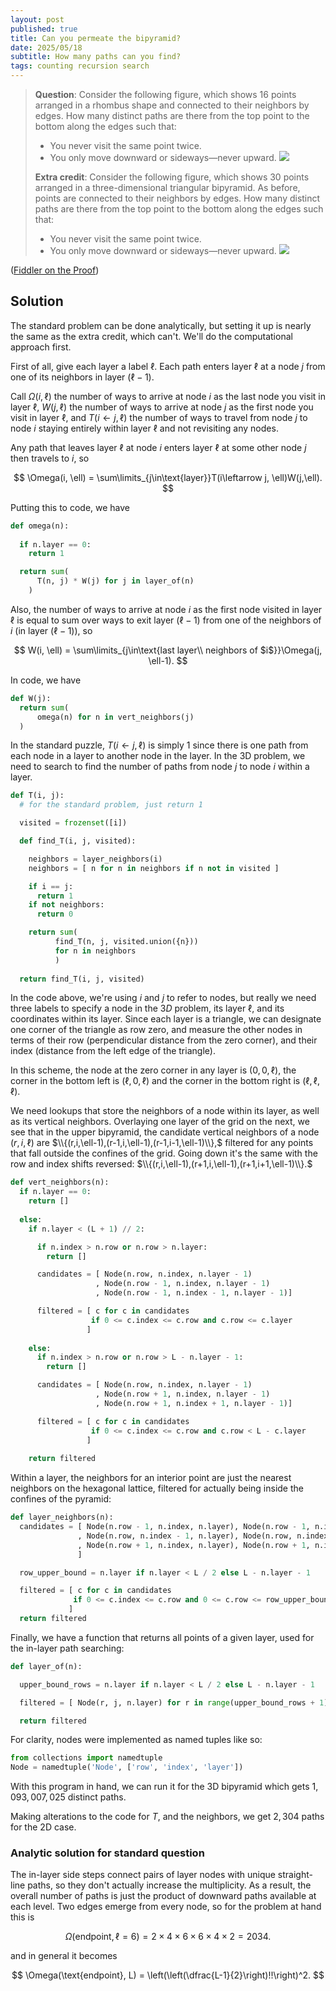 ```yaml
---
layout: post
published: true
title: Can you permeate the bipyramid?
date: 2025/05/18
subtitle: How many paths can you find?
tags: counting recursion search
---
```


>**Question**: Consider the following figure, which shows 16 points arranged in a rhombus shape and connected to their neighbors by edges. How many distinct paths are there from the top point to the bottom along the edges such that:
>
> - You never visit the same point twice.
> - You only move downward or sideways—never upward.
>![](https://substackcdn.com/image/fetch/f_auto,q_auto:good,fl_progressive:steep/https%3A%2F%2Fsubstack-post-media.s3.amazonaws.com%2Fpublic%2Fimages%2F5af6e222-c841-4b17-b05b-54bcb3d254ad_1336x1054.png)
>
>**Extra credit**: Consider the following figure, which shows $30$ points arranged in a three-dimensional triangular bipyramid. As before, points are connected to their neighbors by edges. How many distinct paths are there from the top point to the bottom along the edges such that:
>
> - You never visit the same point twice.
> - You only move downward or sideways—never upward.
>![](https://substackcdn.com/image/fetch/w_1456,c_limit,f_webp,q_auto:good,fl_progressive:steep/https%3A%2F%2Fsubstack-post-media.s3.amazonaws.com%2Fpublic%2Fimages%2F0ee87243-ef32-458f-8577-f29d30508a99_720x790.png)

<!--more-->

([Fiddler on the Proof](https://thefiddler.substack.com/p/can-you-permeate-the-pyramid))

## Solution

The standard problem can be done analytically, but setting it up is nearly the same as the extra credit, which can't. We'll do the computational approach first.

First of all, give each layer a label $\ell.$ Each path enters layer $\ell$ at a node $j$ from one of its neighbors in layer $(\ell-1).$ 

Call $\Omega(i, \ell)$ the number of ways to arrive at node $i$ as the last node you visit in layer $\ell,$ $W(j, \ell)$ the number of ways to arrive at node $j$ as the first node you visit in layer $\ell,$ and $T(i\leftarrow j, \ell)$ the number of ways to travel from node $j$ to node $i$ staying entirely within layer $\ell$ and not revisiting any nodes.

Any path that leaves layer $\ell$ at node $i$ enters layer $\ell$ at some other node $j$ then travels to $i,$ so

$$ \Omega(i, \ell) = \sum\limits_{j\in\text{layer}}T(i\leftarrow j, \ell)W(j,\ell). $$

Putting this to code, we have

```python
def omega(n):
  
  if n.layer == 0:
    return 1

  return sum(
      T(n, j) * W(j) for j in layer_of(n)
    )
```

Also, the number of ways to arrive at node $i$ as the first node visited in layer $\ell$ is equal to sum over ways to exit layer $(\ell-1)$ from one of the neighbors of $i$ (in layer $(\ell-1)$), so

$$ W(i, \ell) = \sum\limits_{j\in\text{last layer\\ neighbors of $i$}}\Omega(j, \ell-1). $$

In code, we have

```python
def W(j):
  return sum(
      omega(n) for n in vert_neighbors(j)
  )
```

In the standard puzzle, $T(i\leftarrow j, \ell)$ is simply $1$ since there is one path from each node in a layer to another node in the layer. In the $3\text{D}$ problem, we need to search to find the number of paths from node $j$ to node $i$ within a layer. 

```python
def T(i, j):
  # for the standard problem, just return 1

  visited = frozenset([i])

  def find_T(i, j, visited):

    neighbors = layer_neighbors(i)
    neighbors = [ n for n in neighbors if n not in visited ]

    if i == j: 
      return 1
    if not neighbors: 
      return 0

    return sum(
          find_T(n, j, visited.union({n})) 
          for n in neighbors
          )
    
  return find_T(i, j, visited)
```

In the code above, we're using $i$ and $j$ to refer to nodes, but really we need three labels to specify a node in the $3D$ problem, its layer $\ell$, and its coordinates within its layer. Since each layer is a triangle, we can designate one corner of the triangle as row zero, and measure the other nodes in terms of their row (perpendicular distance from the zero corner), and their index (distance from the left edge of the triangle). 

In this scheme, the node at the zero corner in any layer is $(0,0,\ell)$, the corner in the bottom left is $(\ell,0,\ell)$ and the corner in the bottom right is $(\ell,\ell,\ell).$

We need lookups that store the neighbors of a node within its layer, as well as its vertical neighbors. Overlaying one layer of the grid on the next, we see that in the upper bipyramid, the candidate vertical neighbors of a node $(r, i, \ell)$ are $\\{(r,i,\ell-1),(r-1,i,\ell-1),(r-1,i-1,\ell-1)\\},$ filtered for any points that fall outside the confines of the grid. Going down it's the same with the row and index shifts reversed: $\\{(r,i,\ell-1),(r+1,i,\ell-1),(r+1,i+1,\ell-1)\\}.$

```python
def vert_neighbors(n):
  if n.layer == 0:
    return []
  
  else:
    if n.layer < (L + 1) // 2:

      if n.index > n.row or n.row > n.layer:
        return []

      candidates = [ Node(n.row, n.index, n.layer - 1)
                   , Node(n.row - 1, n.index, n.layer - 1)
                   , Node(n.row - 1, n.index - 1, n.layer - 1)]

      filtered = [ c for c in candidates 
                  if 0 <= c.index <= c.row and c.row <= c.layer
                 ]
    
    else:
      if n.index > n.row or n.row > L - n.layer - 1:
        return []

      candidates = [ Node(n.row, n.index, n.layer - 1)
                   , Node(n.row + 1, n.index, n.layer - 1)
                   , Node(n.row + 1, n.index + 1, n.layer - 1)]

      filtered = [ c for c in candidates 
                  if 0 <= c.index <= c.row and c.row < L - c.layer 
                 ]
    
    return filtered
```

Within a layer, the neighbors for an interior point are just the nearest neighbors on the hexagonal lattice, filtered for actually being inside the confines of the pyramid:

```python
def layer_neighbors(n):
  candidates = [ Node(n.row - 1, n.index, n.layer), Node(n.row - 1, n.index - 1, n.layer)
               , Node(n.row, n.index - 1, n.layer), Node(n.row, n.index + 1, n.layer)
               , Node(n.row + 1, n.index, n.layer), Node(n.row + 1, n.index + 1, n.layer)
               ]

  row_upper_bound = n.layer if n.layer < L / 2 else L - n.layer - 1

  filtered = [ c for c in candidates 
              if 0 <= c.index <= c.row and 0 <= c.row <= row_upper_bound
             ]
  return filtered
```

Finally, we have a function that returns all points of a given layer, used for the in-layer path searching:

```python
def layer_of(n):

  upper_bound_rows = n.layer if n.layer < L / 2 else L - n.layer - 1

  filtered = [ Node(r, j, n.layer) for r in range(upper_bound_rows + 1) for j in range(r + 1)]

  return filtered
```

For clarity, nodes were implemented as named tuples like so:

```python
from collections import namedtuple
Node = namedtuple('Node', ['row', 'index', 'layer'])
```

With this program in hand, we can run it for the $3\text{D}$ bipyramid which gets $1,093,007,025$ distinct paths. 

Making alterations to the code for $T$, and the neighbors, we get $2,304$ paths for the $2\text{D}$ case.

### Analytic solution for standard question

The in-layer side steps connect pairs of layer nodes with unique straight-line paths, so they don't actually increase the multiplicity. As a result, the overall number of paths is just the product of downward paths available at each level. Two edges emerge from every node, so for the problem at hand this is 

$$ \Omega(\text{endpoint}, \ell = 6) = 2\times 4\times 6\times 6\times 4\times 2 = 2034. $$

and in general it becomes

$$ \Omega(\text{endpoint}, L) = \left(\left(\dfrac{L-1}{2}\right)!!\right)^2. $$






<br>
